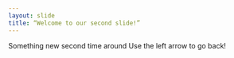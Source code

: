 ```yaml
---
layout: slide
title: “Welcome to our second slide!”
---
```

Something new second time around
Use the left arrow to go back!
